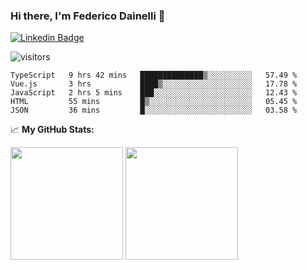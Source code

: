 ### Hi there, I'm Federico Dainelli 👋

<!--
**ruddenchaux/ruddenchaux** is a ✨ _special_ ✨ repository because its `README.md` (this file) appears on your GitHub profile.

Here are some ideas to get you started:

- 🔭 I’m currently working on ...
- 🌱 I’m currently learning ...
- 👯 I’m looking to collaborate on ...
- 🤔 I’m looking for help with ...
- 💬 Ask me about ...
- 📫 How to reach me: ...
- 😄 Pronouns: ...
- ⚡ Fun fact: ...
-->

[![Linkedin Badge](https://img.shields.io/badge/-LinkedIn-0e76a8?style=flat-square&logo=Linkedin&logoColor=white)](https://linkedin.com/in/gapur-kassym)

![visitors](https://visitor-badge.glitch.me/badge?ruddenchaux=ruddenchaux)


<!--START_SECTION:waka-->
```text
TypeScript   9 hrs 42 mins   ██████████████▒░░░░░░░░░░   57.49 % 
Vue.js       3 hrs           ████▒░░░░░░░░░░░░░░░░░░░░   17.78 % 
JavaScript   2 hrs 5 mins    ███░░░░░░░░░░░░░░░░░░░░░░   12.43 % 
HTML         55 mins         █▒░░░░░░░░░░░░░░░░░░░░░░░   05.45 % 
JSON         36 mins         █░░░░░░░░░░░░░░░░░░░░░░░░   03.58 % 
```
<!--END_SECTION:waka-->


📈 **My GitHub Stats:**

<p>
  <img height="180em" src="https://github-readme-stats.vercel.app/api?username=Gapur&show_icons=true&hide_border=true&&count_private=true&include_all_commits=true" />
  <img height="180em" src="https://github-readme-stats.vercel.app/api/top-langs/?username=Gapur&exclude_repo=KNN-Image-Classification&show_icons=true&hide_border=true&layout=compact&langs_count=8"/>
</p>
